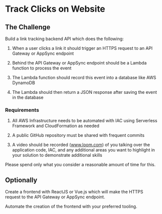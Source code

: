 # Track Clicks on Website

## The Challenge

Build a link tracking backend API which does the following:

1. When a user clicks a link it should trigger an HTTPS request to an API Gateway or AppSync endpoint

2. Behind the API Gateway or AppSync endpoint should be a Lambda function to process the event

3. The Lambda function should record this event into a database like AWS DynamoDB

4. The Lambda should then return a JSON response after saving the event in the database

### Requirements

1. All AWS Infrastructure needs to be automated with IAC using Serverless Framework and CloudFormation as needed

2. A public GitHub repository must be shared with frequent commits

3. A video should be recorded (www.loom.com) of you talking over the application code, IAC, and any additional areas you want to highlight in your solution to demonstrate additional skills

Please spend only what you consider a reasonable amount of time for this.

## Optionally

Create a frontend with ReactJS or Vue.js which will make the HTTPS request to the API Gateway or AppSync endpoint.

Automate the creation of the frontend with your preferred tooling.
